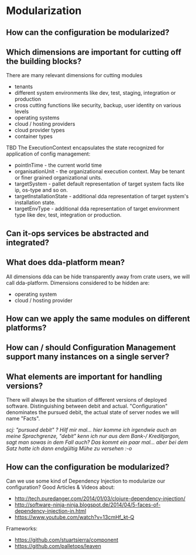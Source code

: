 # Modularization
## How can the configuration be modularized?
## Which dimensions are important for cutting off the building blocks?
There are many relevant dimensions for cutting modules
* tenants 
* different system environments like dev, test, staging, integration or production 
* cross cutting functions like security, backup, user identity on various levels
* operating systems
* cloud / hosting providers
* cloud provider types
* container types

TBD
The ExecutionContext encapsulates the state recognized for application of config management:
* pointInTime - the current world time
* organisationUnit - the organizational execution context. May be tenant or finer grained organizational units. 
* targetSystem - pallet default representation of target system facts like ip, os-type and so on.
* targetInstallationState - additional dda representation of target system's installation state.  
* targetEnvType - additional dda representation of target environment type like dev, test, integration or production.  

## Can it-ops services be abstracted and integrated?

## What does dda-platform mean?
All dimensions dda can be hide transparently away from crate users, we will call dda-platform. Dimensions considered to be hidden are:
* operating system
* cloud / hosting provider

## How can we apply the same modules on different platforms?
## How can / should Configuration Management support many instances on a single server?
## What elements are important for handling versions?
There will always be the situation of different versions of deployed software. Distinguishing between debit and actual. "Configuration" denominates the pursued debit, the actual state of server nodes we will name "Facts".

*scj: "pursued debit" ? Hilf mir mal... hier komme ich irgendwie auch an meine Sprachgrenze, "debit" kenn ich nur aus dem Bank-/ Kreditjargon, sagt man sowas in dem Fall auch? Das kommt ein paar mal... aber bei dem Satz hatte ich dann endgültig Mühe zu versehen :-o*

## How can the configuration be modularized?
Can we use some kind of Dependency Injection to modularize our configuration?
Good Articles & Videos about:
* http://tech.puredanger.com/2014/01/03/clojure-dependency-injection/
* http://software-ninja-ninja.blogspot.de/2014/04/5-faces-of-dependency-injection-in.html
* https://www.youtube.com/watch?v=13cmHf_kt-Q

Frameworks:
* https://github.com/stuartsierra/component
* https://github.com/palletops/leaven


  
  
